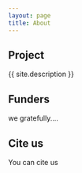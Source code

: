 ```yaml
---
layout: page
title: About
---
```



## Project
{{ site.description }}
## Funders
we gratefully....
## Cite us
You can cite us
